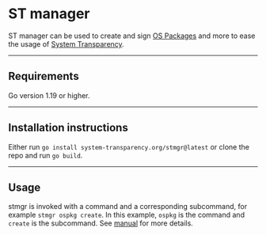 # ST manager

ST manager can be used to create and sign [OS Packages][] and more to
ease the usage of [System Transparency][].

[OS Packages]: https://git.glasklar.is/system-transparency/project/docs/-/blob/v0.2.0/content/docs/reference/os_package.md
[System Transparency]: https://www.system-transparency.org

---

## Requirements

Go version 1.19 or higher.

---

## Installation instructions

Either run `go install system-transparency.org/stmgr@latest` or clone
the repo and run `go build`.

---

## Usage

stmgr is invoked with a command and a corresponding subcommand, for
example `stmgr ospkg create`. In this example, `ospkg` is the command
and `create` is the subcommand. See [manual](./docs/manual.md) for more
details.
